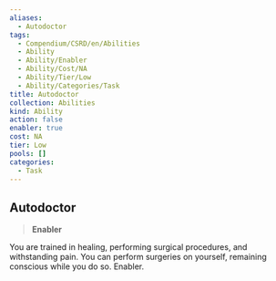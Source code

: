 ```yaml
---
aliases:
  - Autodoctor
tags:
  - Compendium/CSRD/en/Abilities
  - Ability
  - Ability/Enabler
  - Ability/Cost/NA
  - Ability/Tier/Low
  - Ability/Categories/Task
title: Autodoctor
collection: Abilities
kind: Ability
action: false
enabler: true
cost: NA
tier: Low
pools: []
categories:
  - Task
---
```

## Autodoctor    
>**Enabler**  
    
You are trained in healing, performing surgical procedures, and withstanding pain. You can perform surgeries on yourself, remaining conscious while you do so. Enabler.
